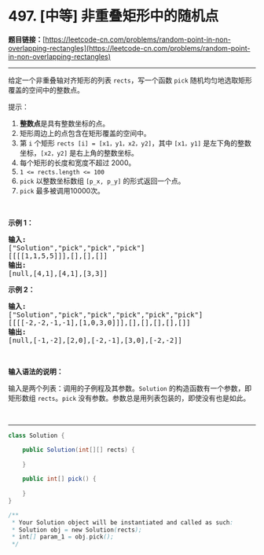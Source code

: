 # 497. [中等] 非重叠矩形中的随机点

**题目链接：**[https://leetcode-cn.com/problems/random-point-in-non-overlapping-rectangles](https://leetcode-cn.com/problems/random-point-in-non-overlapping-rectangles)

---

<div class="content__1Y2H">
 <div class="notranslate">
  <p>给定一个非重叠轴对齐矩形的列表 <code>rects</code>，写一个函数 <code>pick</code> 随机均匀地选取矩形覆盖的空间中的整数点。</p> 
  <p>提示：</p> 
  <ol> 
   <li><strong>整数点</strong>是具有整数坐标的点。</li> 
   <li>矩形周边上的点包含在矩形覆盖的空间中。</li> 
   <li>第 <code>i</code> 个矩形 <code>rects [i] = [x1，y1，x2，y2]</code>，其中&nbsp;<code>[x1，y1]</code> 是左下角的整数坐标，<code>[x2，y2]</code> 是右上角的整数坐标。</li> 
   <li>每个矩形的长度和宽度不超过 2000。</li> 
   <li><code>1 &lt;= rects.length&nbsp;&lt;= 100</code></li> 
   <li><code>pick</code> 以整数坐标数组&nbsp;<code>[p_x, p_y]</code>&nbsp;的形式返回一个点。</li> 
   <li><code>pick</code> 最多被调用10000次。</li> 
  </ol> 
  <p>&nbsp;</p> 
  <p><strong>示例 1：</strong></p> 
  <pre class="language-text"><strong>输入: 
</strong>["Solution","pick","pick","pick"]
[[[[1,1,5,5]]],[],[],[]]
<strong>输出: 
</strong>[null,[4,1],[4,1],[3,3]]
</pre> 
  <p><strong>示例 2：</strong></p> 
  <pre class="language-text"><strong>输入: 
</strong>["Solution","pick","pick","pick","pick","pick"]
[[[[-2,-2,-1,-1],[1,0,3,0]]],[],[],[],[],[]]
<strong>输出: 
</strong>[null,[-1,-2],[2,0],[-2,-1],[3,0],[-2,-2]]</pre> 
  <p>&nbsp;</p> 
  <p><strong>输入语法的说明：</strong></p> 
  <p>输入是两个列表：调用的子例程及其参数。<code>Solution</code> 的构造函数有一个参数，即矩形数组 <code>rects</code>。<code>pick</code> 没有参数。参数总是用列表包装的，即使没有也是如此。</p> 
  <p>&nbsp;</p> 
 </div>
</div>

---

```java
class Solution {

    public Solution(int[][] rects) {
        
    }
    
    public int[] pick() {
        
    }
}

/**
 * Your Solution object will be instantiated and called as such:
 * Solution obj = new Solution(rects);
 * int[] param_1 = obj.pick();
 */
```